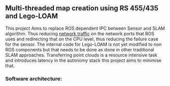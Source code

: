 ## Multi-threaded map creation using RS 455/435 and Lego-LOAM

This project Aims to replace ROS dependent IPC between Sensor and SLAM algorithm. Thus reducing [network traffic](https://github.com/ros/ros_comm/blob/845f74602c7464e08ef5ac6fd9e26c97d0fe42c9/clients/roscpp/src/libros/xmlrpc_manager.cpp#L116) on the network ports that ROS uses and redirecting that on the CPU level, thus reducing the failure case for the sensor. The internal code for Lego-LOAM is not yet modified to non ROS components but that needs to be done as done in other traditional SLAM approaches. Transferring point clouds is a resource intensive task and introduces latency in the autonomy stack this project aims to minimise that.

### Software architecture:
